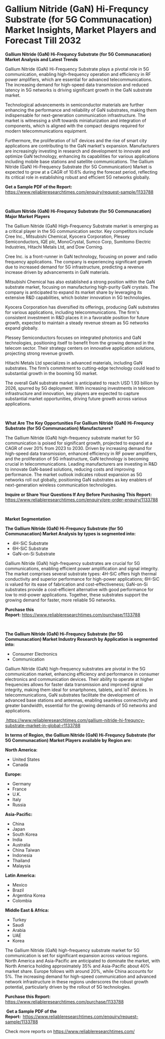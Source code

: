 <p><h1>Gallium Nitride (GaN) Hi-Frequncy Substrate (for 5G Communacation) Market Insights, Market Players and Forecast Till 2032</h1></p><p><strong>Gallium Nitride (GaN) Hi-Frequncy Substrate (for 5G Communacation) Market Analysis and Latest Trends</strong></p>
<p><p>Gallium Nitride (GaN) Hi-Frequency Substrate plays a pivotal role in 5G communication, enabling high-frequency operation and efficiency in RF power amplifiers, which are essential for advanced telecommunications. The increasing demand for high-speed data transmission and reduced latency in 5G networks is driving significant growth in the GaN substrate market. </p><p>Technological advancements in semiconductor materials are further enhancing the performance and reliability of GaN substrates, making them indispensable for next-generation communication infrastructure. The market is witnessing a shift towards miniaturization and integration of components, which is aligned with the compact designs required for modern telecommunications equipment.</p><p>Furthermore, the proliferation of IoT devices and the rise of smart city applications are contributing to the GaN market's expansion. Manufacturers are increasingly investing in research and development to innovate and optimize GaN technology, enhancing its capabilities for various applications including mobile base stations and satellite communications. The Gallium Nitride (GaN) Hi-Frequency Substrate (for 5G Communication) Market is expected to grow at a CAGR of 10.6% during the forecast period, reflecting its critical role in establishing robust and efficient 5G networks globally.</p></p>
<p><strong>Get a Sample PDF of the Report:&nbsp;</strong> <a href="https://www.reliableresearchtimes.com/enquiry/request-sample/1133788?utm_campaign=3085&utm_medium=2&utm_source=Github&utm_content=ia&utm_term=25032025&utm_id=gallium-nitride-gan-hi-frequncy-substrate-for-5g-communacation">https://www.reliableresearchtimes.com/enquiry/request-sample/1133788</a></p>
<p>&nbsp;</p>
<p><strong>Gallium Nitride (GaN) Hi-Frequncy Substrate (for 5G Communacation) Major Market Players</strong></p>
<p><p>The Gallium Nitride (GaN) High-Frequency Substrate market is emerging as a critical player in the 5G communication sector. Key competitors include Cree Inc., Mitsubishi Chemical, Kyocera Corporation, Plessey Semiconductors, IQE plc, MonoCrystal, Sumco Corp, Sumitomo Electric Industries, Hitachi Metals Ltd, and Dow Corning.</p><p>Cree Inc. is a front-runner in GaN technology, focusing on power and radio frequency applications. The company is experiencing significant growth due to increased demand for 5G infrastructure, predicting a revenue increase driven by advancements in GaN materials.</p><p>Mitsubishi Chemical has also established a strong position within the GaN substrate market, focusing on manufacturing high-purity GaN crystals. The company is anticipated to expand its market share by leveraging its extensive R&D capabilities, which bolster innovation in 5G technologies.</p><p>Kyocera Corporation has diversified its offerings, producing GaN substrates for various applications, including telecommunications. The firm's consistent investment in R&D places it in a favorable position for future growth, expected to maintain a steady revenue stream as 5G networks expand globally.</p><p>Plessey Semiconductors focuses on integrated photonics and GaN technologies, positioning itself to benefit from the growing demand in the telecom sector. Their strategy centers on innovative application solutions, projecting strong revenue growth.</p><p>Hitachi Metals Ltd specializes in advanced materials, including GaN substrates. The firm’s commitment to cutting-edge technology could lead to substantial growth in the booming 5G market.</p><p>The overall GaN substrate market is anticipated to reach USD 1.93 billion by 2026, spurred by 5G deployment. With increasing investments in telecom infrastructure and innovation, key players are expected to capture substantial market opportunities, driving future growth across various applications.</p></p>
<p>&nbsp;</p>
<p><strong>What Are The Key Opportunities For Gallium Nitride (GaN) Hi-Frequncy Substrate (for 5G Communacation) Manufacturers?</strong></p>
<p><p>The Gallium Nitride (GaN) high-frequency substrate market for 5G communication is poised for significant growth, projected to expand at a CAGR of over 20% from 2023 to 2030. Driven by increasing demand for high-speed data transmission, enhanced efficiency in RF power amplifiers, and the proliferation of 5G infrastructure, GaN technology is becoming crucial in telecommunications. Leading manufacturers are investing in R&D to innovate GaN-based solutions, reducing costs and improving performance. The market outlook indicates robust expansion as 5G networks roll out globally, positioning GaN substrates as key enablers of next-generation wireless communication technologies.</p></p>
<p><strong>Inquire or Share Your Questions If Any Before Purchasing This Report:</strong> <a href="https://www.reliableresearchtimes.com/enquiry/pre-order-enquiry/1133788?utm_campaign=3085&utm_medium=2&utm_source=Github&utm_content=ia&utm_term=25032025&utm_id=gallium-nitride-gan-hi-frequncy-substrate-for-5g-communacation">https://www.reliableresearchtimes.com/enquiry/pre-order-enquiry/1133788</a></p>
<p>&nbsp;</p>
<p><strong>Market Segmentation</strong></p>
<p><strong>The Gallium Nitride (GaN) Hi-Frequncy Substrate (for 5G Communacation) Market Analysis by types is segmented into:</strong></p>
<p><ul><li>4H-SiC Substrate</li><li>6H-SiC Substrate</li><li>GaN-on-Si Substrate</li></ul></p>
<p><p>Gallium Nitride (GaN) high-frequency substrates are crucial for 5G communications, enabling efficient power amplification and signal integrity. The market comprises several substrate types: 4H-SiC offers high thermal conductivity and superior performance for high-power applications; 6H-SiC is valued for its ease of fabrication and cost-effectiveness; GaN-on-Si substrates provide a cost-efficient alternative with good performance for low to mid-power applications. Together, these substrates support the growing demand for faster, more reliable 5G networks.</p></p>
<p><strong>Purchase this Report:&nbsp;</strong><a href="https://www.reliableresearchtimes.com/purchase/1133788?utm_campaign=3085&utm_medium=2&utm_source=Github&utm_content=ia&utm_term=25032025&utm_id=gallium-nitride-gan-hi-frequncy-substrate-for-5g-communacation">https://www.reliableresearchtimes.com/purchase/1133788</a></p>
<p>&nbsp;</p>
<p><strong>The Gallium Nitride (GaN) Hi-Frequncy Substrate (for 5G Communacation) Market Industry Research by Application is segmented into:</strong></p>
<p><ul><li>Consumer Electronics</li><li>Communication</li></ul></p>
<p><p>Gallium Nitride (GaN) high-frequency substrates are pivotal in the 5G communication market, enhancing efficiency and performance in consumer electronics and communication devices. Their ability to operate at higher frequencies allows for faster data transmission and improved signal integrity, making them ideal for smartphones, tablets, and IoT devices. In telecommunications, GaN substrates facilitate the development of advanced base stations and antennas, enabling seamless connectivity and greater bandwidth, essential for the growing demands of 5G networks and applications.</p></p>
<p><a href="https://www.reliableresearchtimes.com/gallium-nitride-hi-frequncy-substrate-market-in-global-r1133788?utm_campaign=3085&utm_medium=2&utm_source=Github&utm_content=ia&utm_term=25032025&utm_id=gallium-nitride-gan-hi-frequncy-substrate-for-5g-communacation">&nbsp;https://www.reliableresearchtimes.com/gallium-nitride-hi-frequncy-substrate-market-in-global-r1133788</a></p>
<p><strong>In terms of Region, the Gallium Nitride (GaN) Hi-Frequncy Substrate (for 5G Communacation) Market Players available by Region are:</strong></p>
<p>
    <p> <strong> North America: </strong>
        <ul>
            <li>United States</li>
            <li>Canada</li>
        </ul>
        </p> 
    <p> <strong> Europe: </strong>
        <ul>
            <li>Germany</li>
            <li>France</li>
            <li>U.K.</li>
            <li>Italy</li>
            <li>Russia</li>
        </ul>
        </p> 
    <p> <strong> Asia-Pacific: </strong>
        <ul>
            <li>China</li>
            <li>Japan</li>
            <li>South Korea</li>
            <li>India</li>
            <li>Australia</li>
            <li>China Taiwan</li>
            <li>Indonesia</li>
            <li>Thailand</li>
            <li>Malaysia</li>
        </ul>
        </p> 
    <p> <strong> Latin America: </strong>
        <ul>
            <li>Mexico</li>
            <li>Brazil</li>
            <li>Argentina Korea</li>
            <li>Colombia</li>
        </ul>
        </p> 
    <p> <strong> Middle East & Africa: </strong>
        <ul>
            <li>Turkey</li>
            <li>Saudi</li>
            <li>Arabia</li>
            <li>UAE</li>
            <li>Korea</li>
        </ul>
    </p>
    </p>
<p><p>The Gallium Nitride (GaN) high-frequency substrate market for 5G communication is set for significant expansion across various regions. North America and Asia-Pacific are anticipated to dominate the market, with North America holding approximately 35% and Asia-Pacific about 40% market share. Europe follows with around 20%, while China accounts for 5%. The increasing demand for high-speed communication and advanced network infrastructure in these regions underscores the robust growth potential, particularly driven by the rollout of 5G technologies.</p></p>
<p><strong>Purchase this Report: </strong><a href="https://www.reliableresearchtimes.com/purchase/1133788?utm_campaign=3085&utm_medium=2&utm_source=Github&utm_content=ia&utm_term=25032025&utm_id=gallium-nitride-gan-hi-frequncy-substrate-for-5g-communacation">https://www.reliableresearchtimes.com/purchase/1133788</a></p>
<p>&nbsp;<strong>Get a Sample PDF of the Report:&nbsp;&nbsp;</strong><a href="https://www.reliableresearchtimes.com/enquiry/request-sample/1133788?utm_campaign=3085&utm_medium=2&utm_source=Github&utm_content=ia&utm_term=25032025&utm_id=gallium-nitride-gan-hi-frequncy-substrate-for-5g-communacation">https://www.reliableresearchtimes.com/enquiry/request-sample/1133788</a></p>
<p><strong></strong></p>
<p>Check more reports on <a href="https://www.reliableresearchtimes.com/?utm_campaign=3085&utm_medium=2&utm_source=Github&utm_content=ia&utm_term=25032025&utm_id=gallium-nitride-gan-hi-frequncy-substrate-for-5g-communacation">https://www.reliableresearchtimes.com/</a></p>